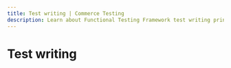 ```yaml
---
title: Test writing | Commerce Testing
description: Learn about Functional Testing Framework test writing principles to optimize your Adobe Commerce and Magento Open Source test plans.
---
```


# Test writing
